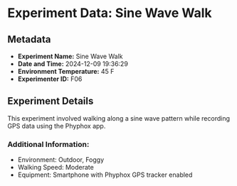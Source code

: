 # Experiment Data: Sine Wave Walk

## Metadata
- **Experiment Name:** Sine Wave Walk
- **Date and Time:** 2024-12-09 19:36:29
- **Environment Temperature:** 45 F
- **Experimenter ID:** F06

## Experiment Details
This experiment involved walking along a sine wave pattern while recording GPS data using the Phyphox app.

### Additional Information:
- Environment: Outdoor, Foggy
- Walking Speed: Moderate
- Equipment: Smartphone with Phyphox GPS tracker enabled